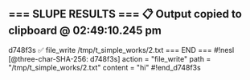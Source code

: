 === SLUPE RESULTS ===
📋 Output copied to clipboard @ 02:49:10.245 pm
---------------------
d748f3s ✅ file_write /tmp/t_simple_works/2.txt
=== END ===
#!nesl [@three-char-SHA-256: d748f3s]
action = "file_write"
path = "/tmp/t_simple_works/2.txt"
content = "hi"
#!end_d748f3s